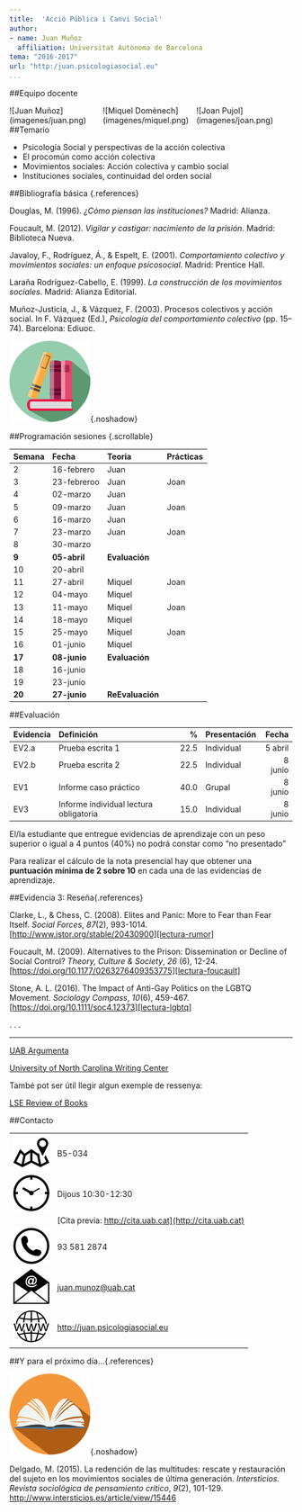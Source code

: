 ```yaml
---
title:  'Acció Pública i Canvi Social'
author:
- name: Juan Muñoz
  affiliation: Universitat Autònoma de Barcelona
tema: "2016-2017"
url: "http:/juan.psicologiasocial.eu"
...
```


##Equipo docente

<div style="float:left; margin:0; width:33%;">
![Juan Muñoz](imagenes/juan.png)
</div>

<div style="float:left; margin:0; width:33%;">
![Miquel Domènech](imagenes/miquel.png)
</div>

<div style="float:left; margin:0; width:33%;">
![Joan Pujol](imagenes/joan.png)
</div>

<!--
##Equipo docente

|               |            |                 |
|:--------------|:-----------|:----------------|
| **Teoría**    | Juan Muñoz | Miquel Domènech |
| **Prácticas** | Joan Pujol |                 |

-->
##Temario

* Psicología Social y perspectivas de la acción colectiva
* El procomún como acción colectiva
* Movimientos sociales: Acción colectiva y cambio social
* Instituciones sociales, continuidad del orden social

##Bibliografía básica {.references}

Douglas, M. (1996). *¿Cómo piensan las instituciones?* Madrid: Alianza.

Foucault, M. (2012). *Vigilar y castigar: nacimiento de la prisión*. Madrid: Biblioteca Nueva.

Javaloy, F., Rodríguez, Á., & Espelt, E. (2001). *Comportamiento colectivo y movimientos sociales: un enfoque psicosocial*. Madrid: Prentice Hall.

Laraña Rodríguez-Cabello, E. (1999). *La construcción de los movimientos sociales*. Madrid: Alianza Editorial.

Muñoz-Justicia, J., & Vázquez, F. (2003). Procesos colectivos y acción social. In F. Vázquez (Ed.), *Psicología del comportamiento colectivo* (pp. 15–74). Barcelona: Ediuoc.

![](img/Books.png){.noshadow}

##Programación sesiones {.scrollable}

| Semana | Fecha        | Teoria           | Prácticas |
|:-------|:-------------|:-----------------|:----------|
| 2      | 16-febrero   | Juan             |           |
| 3      | 23-febreroo  | Juan             | Joan      |
| 4      | 02-marzo     | Juan             |           |
| 5      | 09-marzo     | Juan             | Joan      |
| 6      | 16-marzo     | Juan             |           |
| 7      | 23-marzo     | Juan             | Joan      |
| 8      | 30-marzo     |                  |           |
| **9**  | **05-abril** | **Evaluación**   |           |
| 10     | 20-abril     |                  |           |
| 11     | 27-abril     | Miquel           | Joan      |
| 12     | 04-mayo      | Miquel           |           |
| 13     | 11-mayo      | Miquel           | Joan      |
| 14     | 18-mayo      | Miquel           |           |
| 15     | 25-mayo      | Miquel           | Joan      |
| 16     | 01-junio     | Miquel           |           |
| **17** | **08-junio** | **Evaluación**   |           |
| 18     | 16-junio     |                  |           |
| 19     | 23-junio     |                  |           |
| **20** | **27-junio** | **ReEvaluación** |           |


##Evaluación

| Evidencia | Definición                             |    % | Presentación |   Fecha |
|:----------|:---------------------------------------|-----:|:-------------|--------:|
| EV2.a     | Prueba escrita 1                       | 22.5 | Individual   | 5 abril |
| EV2.b     | Prueba escrita 2                       | 22.5 | Individual   | 8 junio |
| EV1       | Informe caso práctico                  | 40.0 | Grupal       | 8 junio |
| EV3       | Informe individual lectura obligatoria | 15.0 | Individual   | 8 junio |

El/la estudiante que entregue evidencias de aprendizaje con un peso superior o igual a 4 puntos (40%) no podrá constar como “no presentado”

Para realizar el cálculo de la nota presencial hay que obtener una **puntuación mínima de 2 sobre 10** en cada una de las evidencias de aprendizaje.

##Evidencia 3: Reseña{.references}

Clarke, L., & Chess, C. (2008). Elites and Panic: More to Fear than Fear Itself. _Social Forces_, _87_(2), 993-1014. [http://www.jstor.org/stable/20430900][lectura-rumor]

Foucault, M. (2009). Alternatives to the Prison: Dissemination or Decline of Social Control? _Theory, Culture & Society_, _26_ (6), 12-24. [https://doi.org/10.1177/0263276409353775][lectura-foucault]

Stone, A. L. (2016). The Impact of Anti-Gay Politics on the LGBTQ Movement. _Sociology Compass_, _10_(6), 459-467. [https://doi.org/10.1111/soc4.12373][lectura-lgbtq]

[lectura-rumor]: http://www.jstor.org/stable/20430900 "http://www.jstor.org/stable/20430900"

[lectura-foucault]: https://doi.org/10.1177/0263276409353775 "https://doi.org/10.1177/0263276409353775"

[lectura-lgbtq]: https://doi.org/10.1111/soc4.12373 "https://doi.org/10.1111/soc4.12373"

<!--
![](img/Coming.png){.noshadow}
-->
. . .

<hr>

[UAB Argumenta](http://wuster.uab.cat/web_argumenta_obert/unit_10/tot_t10.html)

[University of North Carolina Writing Center](http://writingcenter.unc.edu/handouts/book-reviews)

També pot ser útil llegir algun exemple de ressenya:

[LSE Review of Books](http://blogs.lse.ac.uk/lsereviewofbooks/)

##Contacto

|                        |                                                         |
|:-----------------------|:--------------------------------------------------------|
| ![](img/Direccion.png) | B5-034                                                  |
| ![](img/Clock.png)     | Dijous 10:30-12:30                                      |
|                        | [Cita previa: http://cita.uab.cat](http://cita.uab.cat) |
| ![](img/Telefono.png)  | 93 581 2874                                             |
| ![](img/Correo.png)    | juan.munoz@uab.cat                                      |
| ![](img/Web.png)       | <http://juan.psicologiasocial.eu>                       |


##Y para el próximo día...{.references}

![](img/open-book.png){.noshadow}

Delgado, M. (2015). La redención de las multitudes: rescate y restauración del sujeto en los movimientos sociales de última generación. _Intersticios. Revista sociológica de pensamiento crítico_, _9_(2), 101-129. http://www.intersticios.es/article/view/15446
